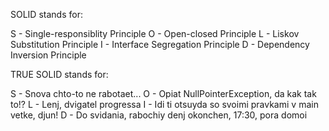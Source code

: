 SOLID stands for:

S - Single-responsiblity Principle
O - Open-closed Principle
L - Liskov Substitution Principle
I - Interface Segregation Principle
D - Dependency Inversion Principle

TRUE SOLID stands for:

S - Snova chto-to ne rabotaet...
O - Opiat NullPointerException, da kak tak to!?
L - Lenj, dvigatel progressa
I - Idi ti otsuyda so svoimi pravkami v main vetke, djun!
D - Do svidania, rabochiy denj okonchen, 17:30, pora domoi